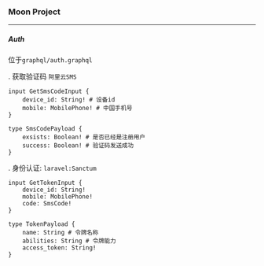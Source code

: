 ### Moon Project

---

##### Auth
位于`graphql/auth.graphql`

. 获取验证码 `阿里云SMS`
```
input GetSmsCodeInput {
    device_id: String! # 设备id
    mobile: MobilePhone! # 中国手机号
}

type SmsCodePayload {
    exsists: Boolean! # 是否已经是注册用户
    success: Boolean! # 验证码发送成功
}
```
. 身份认证: `laravel:Sanctum`
```
input GetTokenInput {
    device_id: String!
    mobile: MobilePhone!
    code: SmsCode!
}

type TokenPayload {
    name: String # 令牌名称
    abilities: String # 令牌能力
    access_token: String! 
}
```
